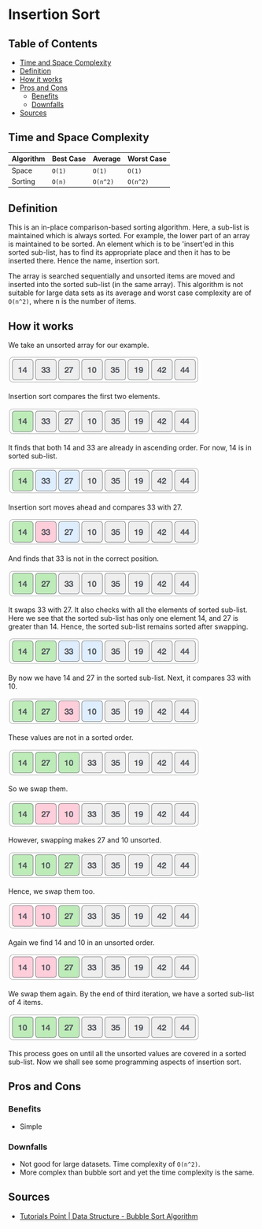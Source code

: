 # Insertion Sort

## Table of Contents
- [Time and Space Complexity](#time-and-space-complexity)
- [Definition](#definition)
- [How it works](#how-it-works)
- [Pros and Cons](#pros-and-cons)
  * [Benefits](#benefits)
  * [Downfalls](#downfalls)
- [Sources](#sources)

## Time and Space Complexity

| Algorithm | Best Case | Average  | Worst Case |
| --------- | --------- | -------- | ---------- |
| Space     | `O(1)`    | `O(1)`   | `O(1)`     |
| Sorting   | `O(n)`    | `O(n^2)` | `O(n^2)`   |

## Definition
This is an in-place comparison-based sorting algorithm. Here, a sub-list is maintained
which is always sorted. For example, the lower part of an array is maintained to be
sorted. An element which is to be 'insert'ed in this sorted sub-list, has to find
its appropriate place and then it has to be inserted there. Hence the name, insertion sort.

The array is searched sequentially and unsorted items are moved and inserted into the
sorted sub-list (in the same array). This algorithm is not suitable for large data
sets as its average and worst case complexity are of `Ο(n^2)`, where n is the number
of items.

## How it works
We take an unsorted array for our example.

![Insertion Sort - Step 1](./resources/insertion-sort-0.jpg)

Insertion sort compares the first two elements.

![Insertion Sort - Step 2](./resources/insertion-sort-2.jpg)

It finds that both 14 and 33 are already in ascending order. For now, 14 is in sorted sub-list.

![Insertion Sort - Step 3](./resources/insertion-sort-3.jpg)

Insertion sort moves ahead and compares 33 with 27.

![Insertion Sort - Step 4](./resources/insertion-sort-4.jpg)

And finds that 33 is not in the correct position.

![Insertion Sort - Step 5](./resources/insertion-sort-5.jpg)

It swaps 33 with 27. It also checks with all the elements of sorted sub-list. Here we
see that the sorted sub-list has only one element 14, and 27 is greater than 14.
Hence, the sorted sub-list remains sorted after swapping.

![Insertion Sort - Step 6](./resources/insertion-sort-6.jpg)

By now we have 14 and 27 in the sorted sub-list. Next, it compares 33 with 10.

![Insertion Sort - Step 7](./resources/insertion-sort-7.jpg)

These values are not in a sorted order.

![Insertion Sort - Step 8](./resources/insertion-sort-8.jpg)

So we swap them.

![Insertion Sort - Step 9](./resources/insertion-sort-9.jpg)

However, swapping makes 27 and 10 unsorted.

![Insertion Sort - Step 10](./resources/insertion-sort-10.jpg)

Hence, we swap them too.

![Insertion Sort - Step 11](./resources/insertion-sort-11.jpg)

Again we find 14 and 10 in an unsorted order.

![Insertion Sort - Step 11](./resources/insertion-sort-11.jpg)

We swap them again. By the end of third iteration, we have a sorted sub-list of 4 items.

![Insertion Sort - Step 11](./resources/insertion-sort-12.jpg)

This process goes on until all the unsorted values are covered in a sorted sub-list.
Now we shall see some programming aspects of insertion sort.

## Pros and Cons

### Benefits
- Simple

### Downfalls
- Not good for large datasets. Time complexity of `O(n^2)`.
- More complex than bubble sort and yet the time complexity is the same.

## Sources
- [Tutorials Point | Data Structure - Bubble Sort Algorithm][1]

[1]: https://www.tutorialspoint.com/data_structures_algorithms/insertion_sort_algorithm.htm
